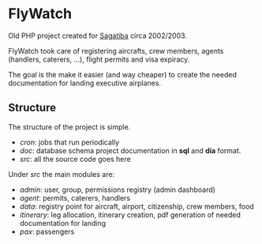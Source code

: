 FlyWatch
=====

Old PHP project created for [Sagatiba](http://www.sagatiba.com.br) circa 2002/2003.

FlyWatch took care of registering aircrafts, crew members, agents (handlers, caterers, ...),
flight permits and visa expiracy.

The goal is the make it easier (and way cheaper) to create the needed documentation for landing
executive airplanes.

Structure
-----

The structure of the project is simple.

* *cron*: jobs that run periodically
* *doc*: database schema project documentation in **sql** and **dia** format.
* *src*: all the source code goes here

Under *src* the main modules are:

* *admin*: user, group, permissions registry (admin dashboard)
* *agent*: permits, caterers, handlers
* *data*: registry point for aircraft, airport, citizenship, crew members, food
* *itinerary*: leg allocation, itinerary creation, pdf generation of needed documentation for landing
* *pax*: passengers
